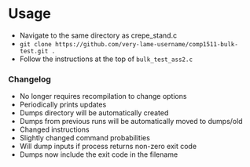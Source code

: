 
# Usage
- Navigate to the same directory as crepe_stand.c
- `git clone https://github.com/very-lame-username/comp1511-bulk-test.git .`
- Follow the instructions at the top of `bulk_test_ass2.c`

### Changelog
  - No longer requires recompilation to change options
  - Periodically prints updates
  - Dumps directory will be automatically created
  - Dumps from previous runs will be automatically moved to dumps/old
  - Changed instructions
  - Slightly changed command probabilities
  - Will dump inputs if process returns non-zero exit code
  - Dumps now include the exit code in the filename
